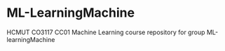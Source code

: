 # ML-LearningMachine
HCMUT CO3117 CC01 Machine Learning course repository for group ML-learningMachine
